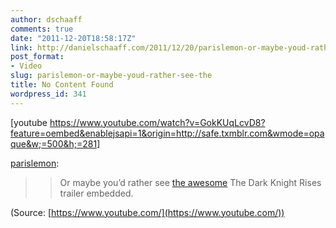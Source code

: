 ```yaml
---
author: dschaaff
comments: true
date: "2011-12-20T18:58:17Z"
link: http://danielschaaff.com/2011/12/20/parislemon-or-maybe-youd-rather-see-the/
post_format:
- Video
slug: parislemon-or-maybe-youd-rather-see-the
title: No Content Found
wordpress_id: 341
---
```


[youtube https://www.youtube.com/watch?v=GokKUqLcvD8?feature=oembed&enablejsapi=1&origin=http://safe.txmblr.com&wmode=opaque&w;=500&h;=281]


[parislemon](http://parislemon.com/post/14472791563/or-maybe-youd-rather-see-the-awesome-the-dark):




<blockquote>

> 
> Or maybe you’d rather see [the awesome](http://parislemon.com/post/14470983296/the-dark-knight-rises-movie-trailers) The Dark Knight Rises trailer embedded.
> 
> 
</blockquote>

(Source: [https://www.youtube.com/](https://www.youtube.com/))
